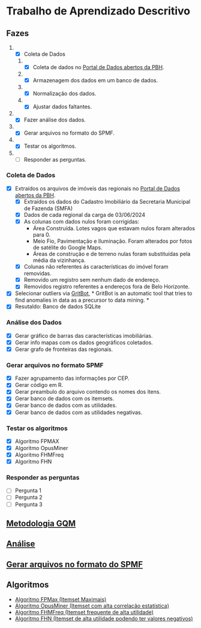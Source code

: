# Trabalho de Aprendizado Descritivo
## Fazes

1. - [x] Coleta de Dados​
    1. - [x] Coleta de dados no ​[Portal de Dados abertos da PBH](https://ckan.pbh.gov.br/).
    2. - [x] Armazenagem dos dados em um banco de dados.​
    3. - [x] Normalização dos dados.​
    4. - [x] Ajustar dados faltantes.​
2. - [X] Fazer análise dos dados.​
3. - [X] Gerar arquivos no formato do SPMF.​
4. - [X] Testar os algoritmos.​
5. - [ ] Responder as perguntas.

### Coleta de Dados​
- [x] Extraídos os arquivos de imóveis das regionais no ​[Portal de Dados abertos da PBH](https://ckan.pbh.gov.br/).
    - [x] Extraídos os dados do Cadastro Imobiliário da Secretaria Municipal de Fazenda (SMFA)
    - [x] Dados de cada regional da carga de 03/06/2024 
    - [x] As colunas com dados nulos foram corrigidas:​
       * Área Construída. Lotes vagos que estavam nulos foram alterados para 0.​
       * Meio Fio, Pavimentação e Iluminação. Foram alterados por fotos de satélite do Google Maps.​
       * Áreas de construção e de terreno nulas foram substituídas pela média da vizinhança.​
    - [x] Colunas não referentes ás características do imóvel foram removidas.​
    - [x] Removido um registro sem nenhum dado de endereço.​
    - [x] Removidos registro referentes a endereços fora de Belo Horizonte.​
- [X] Selecionar outliers via [GritBot](https://www.rulequest.com/gritbot-info.html), * GritBot is an automatic tool that tries to find anomalies in data as a precursor to data mining. *
- [x] Resutaldo: Banco de dados SQLite

### Análise dos Dados
- [x] Gerar gráfico de barras das características imobiliárias.
- [X] Gerar info mapas com os dados geográficos coletados.
- [X] Gerar grafo de fronteiras das regionais.

### Gerar arquivos no formato SPMF
- [x] Fazer agrupamento das informações por CEP.
- [X] Gerar código em R.
- [X] Gerar preambulo do arquivo contendo os nomes dos itens.
- [X] Gerar banco de dados com os itemsets.
- [X] Gerar banco de dados com as utilidades.
- [X] Gerar banco de dados com as utilidades negativas.

### Testar os algoritmos
- [x] Algoritmo FPMAX
- [X] Algoritmo OpusMiner
- [X] Algoritmo FHMFreq
- [X] Algoritmo FHN

### Responder as perguntas
- [ ] Pergunta 1
- [ ] Pergunta 2
- [ ] Pergunta 3

## [Metodologia GQM](gqm.md)
## [Análise](analise.md)
## [Gerar arquivos no formato do SPMF](spmf.md)
## Algoritmos
- [Algoritmo FPMax (Itemset Maximais)](algoritmos.md)
- [Algoritmo OpusMiner (Itemset com alta correlação estatística)](opusminer.md)
- [Algoritmo FHMFreq (Itemset frequente de alta utilidade)](FHMFreq.md)
- [Algoritmo FHN (Itemset de alta utilidade podendo ter valores negativos)](FHN.md)
